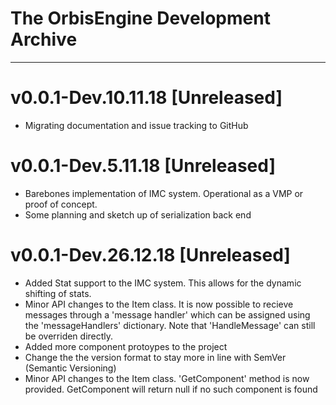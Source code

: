 # The OrbisEngine Development Archive
***
# v0.0.1-Dev.10.11.18 [Unreleased]
- Migrating documentation and issue tracking to GitHub


# v0.0.1-Dev.5.11.18 [Unreleased]
- Barebones implementation of IMC system. Operational as a VMP or proof of concept.
- Some planning and sketch up of serialization back end

# v0.0.1-Dev.26.12.18 [Unreleased]
- Added Stat support to the IMC system. This allows for the dynamic shifting of stats.
- Minor API changes to the Item class. It is now possible to recieve messages through a 'message handler' which can be assigned using the 'messageHandlers' dictionary. Note that 'HandleMessage' can still be overriden directly.
- Added more component protoypes to the project
- Change the the version format to stay more in line with SemVer (Semantic Versioning)
- Minor API changes to the Item class. 'GetComponent' method is now provided. GetComponent will return null if no such component is found